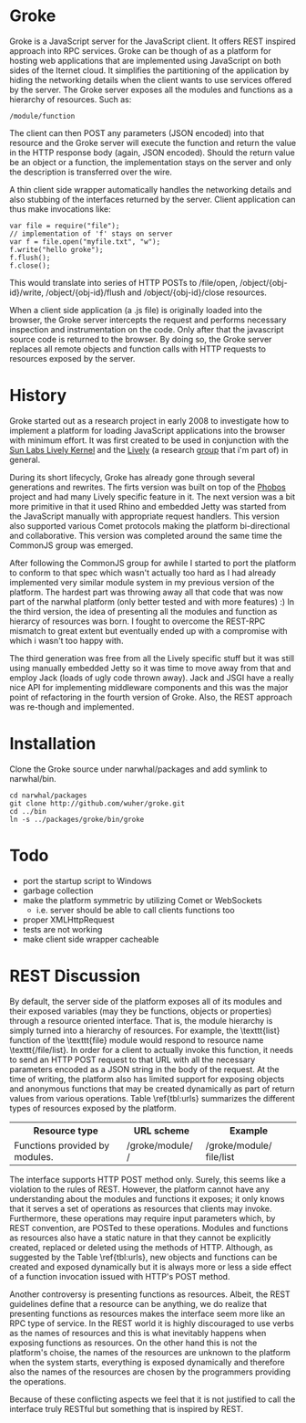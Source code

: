 Groke
=====

Groke is a JavaScript server for the JavaScript client. It offers REST
inspired approach into RPC services. Groke can be though of as a
platform for hosting web applications that are implemented using
JavaScript on both sides of the Iternet cloud. It simplifies the
partitioning of the application by hiding the networking details when
the client wants to use services offered by the server. The Groke
server exposes all the modules and functions as a hierarchy of
resources. Such as:

    /module/function

The client can then POST any parameters (JSON encoded) into that
resource and the Groke server will execute the function and return the
value in the HTTP response body (again, JSON encoded). Should the
return value be an object or a function, the implementation stays on
the server and only the description is transferred over the wire.

A thin client side wrapper automatically handles the networking
details and also stubbing of the interfaces returned by the
server. Client application can thus make invocations like:

    var file = require("file");
    // implementation of 'f' stays on server
    var f = file.open("myfile.txt", "w");
    f.write("hello groke");
    f.flush();
    f.close();

This would translate into series of HTTP POSTs to /file/open,
/object/{obj-id}/write, /object/{obj-id}/flush and
/object/{obj-id}/close resources.

When a client side application (a .js file) is originally loaded into
the browser, the Groke server intercepts the request and performs
necessary inspection and instrumentation on the code. Only after that
the javascript source code is returned to the browser. By doing so,
the Groke server replaces all remote objects and function calls with
HTTP requests to resources exposed by the server.



History
=======

Groke started out as a research project in early 2008 to investigate
how to implement a platform for loading JavaScript applications into
the browser with minimum effort. It was first created to be used in
conjunction with the [Sun Labs Lively Kernel][1] and the [Lively][2]
(a research [group][3] that i'm part of) in general.

During its short lifecycly, Groke has already gone through several
generations and rewrites. The firts version was built on top of the
[Phobos][4] project and had many Lively specific feature in it. The
next version was a bit more primitive in that it used Rhino and
embedded Jetty was started from the JavaScript manually with
appropriate request handlers. This version also supported various
Comet protocols making the platform bi-directional and collaborative.
This version was completed around the same time the CommonJS group was
emerged.

After following the CommonJS group for awhile I started to port the
platform to conform to that spec which wasn't actually too hard as I
had already implemented very similar module system in my previous
version of the platform. The hardest part was throwing away all that
code that was now part of the narwhal platform (only better tested and
with more features) :) In the third version, the idea of presenting
all the modules and function as hierarcy of resources was born. I
fought to overcome the REST-RPC mismatch to great extent but
eventually ended up with a compromise with which i wasn't too happy
with.

The third generation was free from all the Lively specific stuff but
it was still using manually embedded Jetty so it was time to move away
from that and employ Jack (loads of ugly code thrown away). Jack and
JSGI have a really nice API for implementing middleware components and
this was the major point of refactoring in the fourth version of
Groke. Also, the REST approach was re-though and implemented.



Installation
============

Clone the Groke source under narwhal/packages and add symlink to
narwhal/bin.

    cd narwhal/packages
    git clone http://github.com/wuher/groke.git
    cd ../bin
    ln -s ../packages/groke/bin/groke



Todo
====

- port the startup script to Windows
- garbage collection
- make the platform symmetric by utilizing Comet or WebSockets
    - i.e. server should be able to call clients functions too
- proper XMLHttpRequest
- tests are not working
- make client side wrapper cacheable


REST Discussion
===============

By default, the server side of the platform exposes all of its modules
and their exposed variables (may they be functions, objects or
properties) through a resource oriented interface. That is, the module
hierarchy is simply turned into a hierarchy of resources. For example,
the \texttt{list} function of the \texttt{file} module would respond
to resource name \texttt{/file/list}. In order for a client to
actually invoke this function, it needs to send an HTTP POST request
to that URL with all the necessary parameters encoded as a JSON string
in the body of the request. At the time of writing, the platform also
has limited support for exposing objects and anonymous functions that
may be created dynamically as part of return values from various
operations. Table \ref{tbl:urls} summarizes the different types of
resources exposed by the platform.


<table>
  <tr>
    <th>
      Resource type
    </th>
    <th>
      URL scheme
    </th>
    <th>
      Example
    </th>
  </tr>
  <tr>
    <td>
       Functions provided by modules.
    </td>
    <td>
       /groke/module/ <module>/<function>
    </td>
    <td>
       /groke/module/ file/list
    </td>
  </tr>
</table>



The interface supports HTTP POST method only. Surely, this seems
like a violation to the rules of REST. However, the platform cannot
have any understanding about the modules and functions it exposes; it
only knows that it serves a set of operations as resources that
clients may invoke. Furthermore, these operations may require input
parameters which, by REST convention, are POSTed to these
operations. Modules and functions as resources also have a static
nature in that they cannot be explicitly created, replaced or deleted
using the methods of HTTP. Although, as suggested by the Table
\ref{tbl:urls}, new objects and functions can be created and exposed
dynamically but it is always more or less a side effect of a function
invocation issued with HTTP's POST method.

Another controversy is presenting functions as resources. Albeit, the
REST guidelines define that a resource can be anything, we do realize
that presenting functions as resources makes the interface seem more
like an RPC type of service. In the REST world it is highly
discouraged to use verbs as the names of resources and this is what
inevitably happens when exposing functions as resources. On the other
hand this is not the platform's choise, the names of the resources are
unknown to the platform when the system starts, everything is exposed
dynamically and therefore also the names of the resources are chosen
by the programmers providing the operations.

Because of these conflicting aspects we feel that it is not justified
to call the interface truly RESTful but something that is inspired by
REST.



[1]:http://labs.oracle.com/projects/lively/
[2]:http://lively.cs.tut.fi/
[3]:http://lively.cs.tut.fi/people.html
[4]:https://phobos.dev.java.net/

